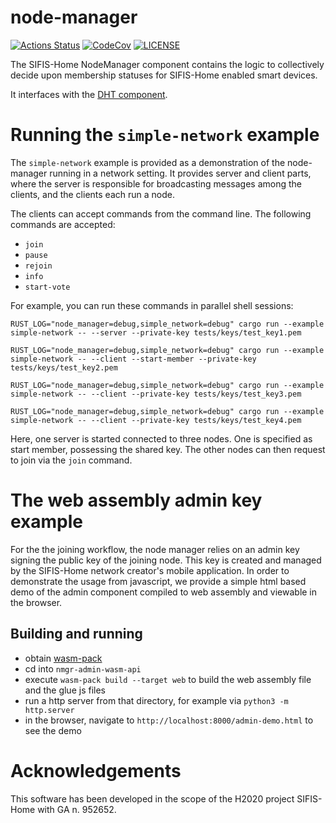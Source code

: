 # node-manager

[![Actions Status][actions badge]][actions]
[![CodeCov][codecov badge]][codecov]
[![LICENSE][license badge]][license]

The SIFIS-Home NodeManager component contains the logic to collectively
decide upon membership statuses for SIFIS-Home enabled smart devices.

It interfaces with the [DHT component](https://github.com/sifis-home/libp2p-rust-dht).

# Running the `simple-network` example

The `simple-network` example is provided as a demonstration of the node-manager
running in a network setting. It provides server and client parts, where the
server is responsible for broadcasting messages among the clients, and the clients
each run a node.

The clients can accept commands from the command line.
The following commands are accepted:

- `join`
- `pause`
- `rejoin`
- `info`
- `start-vote`

For example, you can run these commands in parallel shell sessions:

```
RUST_LOG="node_manager=debug,simple_network=debug" cargo run --example simple-network -- --server --private-key tests/keys/test_key1.pem

RUST_LOG="node_manager=debug,simple_network=debug" cargo run --example simple-network -- --client --start-member --private-key tests/keys/test_key2.pem

RUST_LOG="node_manager=debug,simple_network=debug" cargo run --example simple-network -- --client --private-key tests/keys/test_key3.pem

RUST_LOG="node_manager=debug,simple_network=debug" cargo run --example simple-network -- --client --private-key tests/keys/test_key4.pem
```

Here, one server is started connected to three nodes. One is specified as start member, possessing the shared key.
The other nodes can then request to join via the `join` command.

# The web assembly admin key example

For the the joining workflow, the node manager relies on an admin key signing
the public key of the joining node. This key is created and managed by the
SIFIS-Home network creator's mobile application. In order to demonstrate the
usage from javascript, we provide a simple html based demo of the admin
component compiled to web assembly and viewable in the browser.

## Building and running

* obtain [wasm-pack](https://github.com/rustwasm/wasm-pack)
* cd into `nmgr-admin-wasm-api`
* execute `wasm-pack build --target web` to build the web assembly file and the glue js files
* run a http server from that directory, for example via `python3 -m http.server`
* in the browser, navigate to `http://localhost:8000/admin-demo.html` to see the demo

# Acknowledgements

This software has been developed in the scope of the H2020 project SIFIS-Home with GA n. 952652.

<!-- Links -->
[actions]: https://github.com/sifis-home/node-manager/actions
[codecov]: https://codecov.io/gh/sifis-home/node-manager
[license]: LICENSE

<!-- Badges -->
[actions badge]: https://github.com/sifis-home/node-manager/workflows/node-manager/badge.svg
[codecov badge]: https://codecov.io/gh/sifis-home/node-manager/branch/master/graph/badge.svg
[license badge]: https://img.shields.io/badge/license-MIT-blue.svg
